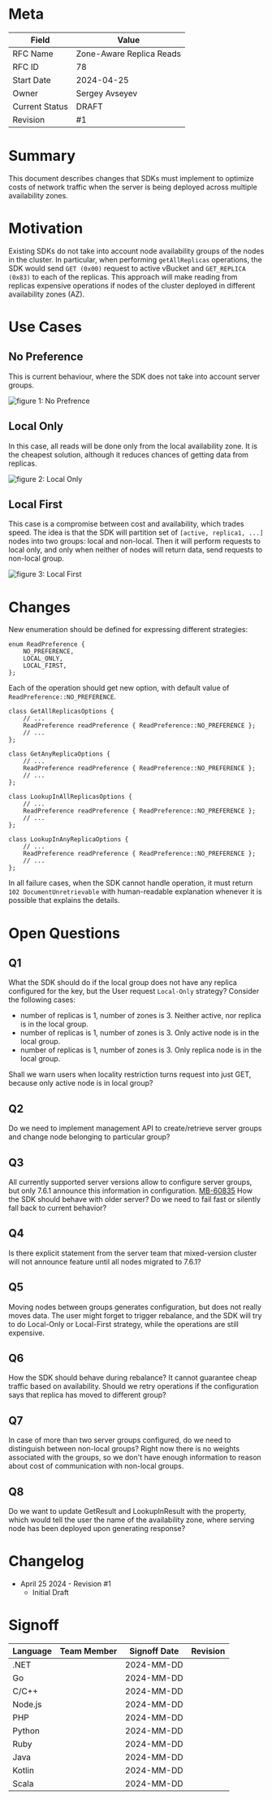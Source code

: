 # Meta

| Field          | Value                    |
|----------------|--------------------------|
| RFC Name       | Zone-Aware Replica Reads |
| RFC ID         | 78                       |
| Start Date     | 2024-04-25               |
| Owner          | Sergey Avseyev           |
| Current Status | DRAFT                    |
| Revision       | #1                       |

# Summary

This document describes changes that SDKs must implement to optimize costs of
network traffic when the server is being deployed across multiple availability
zones.

# Motivation

Existing SDKs do not take into account node availability groups of the nodes in
the cluster. In particular, when performing `getAllReplicas` operations, the SDK
would send `GET (0x00)` request to active vBucket and `GET_REPLICA (0x83)` to
each of the replicas. This approach will make reading from replicas expensive
operations if nodes of the cluster deployed in different availability zones
(AZ).

# Use Cases

## No Preference

This is current behaviour, where the SDK does not take into account server
groups.

![figure 1: No Prefrence](figures/0077-case-1-no-preference.svg)

## Local Only

In this case, all reads will be done only from the local availability zone. It
is the cheapest solution, although it reduces chances of getting data from
replicas.

![figure 2: Local Only](figures/0077-case-2-local-only.svg)

## Local First

This case is a compromise between cost and availability, which trades speed. The
idea is that the SDK will partition set of `[active, replica1, ...]` nodes into
two groups: local and non-local. Then it will perform requests to local only,
and only when neither of nodes will return data, send requests to non-local
group.

![figure 3: Local First](figures/0077-case-3-local-first.svg)

# Changes

New enumeration should be defined for expressing different strategies:

```
enum ReadPreference {
    NO_PREFERENCE,
    LOCAL_ONLY,
    LOCAL_FIRST,
};
```

Each of the operation should get new option, with default value of
`ReadPreference::NO_PREFERENCE`.

```
class GetAllReplicasOptions {
    // ...
    ReadPreference readPreference { ReadPreference::NO_PREFERENCE };
    // ...
};
```

```
class GetAnyReplicaOptions {
    // ...
    ReadPreference readPreference { ReadPreference::NO_PREFERENCE };
    // ...
};
```

```
class LookupInAllReplicasOptions {
    // ...
    ReadPreference readPreference { ReadPreference::NO_PREFERENCE };
    // ...
};
```

```
class LookupInAnyReplicaOptions {
    // ...
    ReadPreference readPreference { ReadPreference::NO_PREFERENCE };
    // ...
};
```

In all failure cases, when the SDK cannot handle operation, it must return `102
DocumentUnretrievable` with human-readable explanation whenever it is possible
that explains the details.

# Open Questions

## Q1

What the SDK should do if the local group does not have any replica configured
for the key, but the User request `Local-Only` strategy? Consider the following
cases:

- number of replicas is 1, number of zones is 3. Neither active, nor replica is
  in the local group.
- number of replicas is 1, number of zones is 3. Only active node is in the
  local group.
- number of replicas is 1, number of zones is 3. Only replica node is in the
  local group.

Shall we warn users when locality restriction turns request into just GET,
because only active node is in local group?

## Q2

Do we need to implement management API to create/retrieve server groups and
change node belonging to particular group?

## Q3

All currently supported server versions allow to configure server groups, but
only 7.6.1 announce this information in configuration.
[MB-60835](https://issues.couchbase.com/browse/MB-60835) How the SDK should
behave with older server? Do we need to fail fast or silently fall back to
current behavior?

## Q4

Is there explicit statement from the server team that mixed-version cluster will
not announce feature until all nodes migrated to 7.6.1?

## Q5

Moving nodes between groups generates configuration, but does not really moves
data. The user might forget to trigger rebalance, and the SDK will try to do
Local-Only or Local-First strategy, while the operations are still expensive.

## Q6

How the SDK should behave during rebalance? It cannot guarantee cheap traffic
based on availability. Should we retry operations if the configuration says that
replica has moved to different group?

## Q7

In case of more than two server groups configured, do we need to distinguish
between non-local groups? Right now there is no weights associated with the
groups, so we don't have enough information to reason about cost of
communication with non-local groups.

## Q8

Do we want to update GetResult and LookupInResult with the property, which would
tell the user the name of the availability zone, where serving node has been
deployed upon generating response?

# Changelog
* April 25 2024 - Revision #1
  * Initial Draft

# Signoff

| Language    | Team Member    | Signoff Date | Revision |
|-------------|----------------|--------------|----------|
| .NET        |                | 2024-MM-DD   |          |
| Go          |                | 2024-MM-DD   |          |
| C/C++       |                | 2024-MM-DD   |          |
| Node.js     |                | 2024-MM-DD   |          |
| PHP         |                | 2024-MM-DD   |          |
| Python      |                | 2024-MM-DD   |          |
| Ruby        |                | 2024-MM-DD   |          |
| Java        |                | 2024-MM-DD   |          |
| Kotlin      |                | 2024-MM-DD   |          |
| Scala       |                | 2024-MM-DD   |          |
